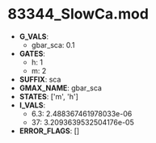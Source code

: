 # 83344_SlowCa.mod

- **G_VALS**:
  - gbar_sca: 0.1
- **GATES**:
  - h: 1
  - m: 2
- **SUFFIX**: sca
- **GMAX_NAME**: gbar_sca
- **STATES**: ['m', 'h']
- **I_VALS**:
  - 6.3: 2.488367461978033e-06
  - 37: 3.2093639532504176e-05
- **ERROR_FLAGS**: []
